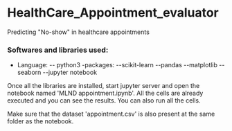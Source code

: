 # HealthCare_Appointment_evaluator
Predicting "No-show" in healthcare appointments

### Softwares and libraries used:
- Language:
-- python3
-packages:
--scikit-learn 
--pandas
--matplotlib
--seaborn
--jupyter notebook



Once all the libraries are installed, start jupyter server and open the notebook named 'MLND appointment.ipynb'. All the cells are already executed and you can see the results. You can also run all the cells. 

Make sure that the dataset 'appointment.csv' is also present at the same folder as the notebook.





